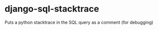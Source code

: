 django-sql-stacktrace
=====================

Puts a python stacktrace in the SQL query as a comment (for debugging)